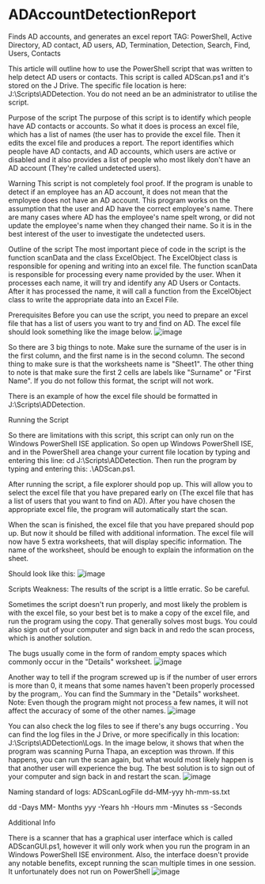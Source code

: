 # ADAccountDetectionReport
Finds AD accounts, and generates an excel report
TAG:  PowerShell, Active Directory, AD contact, AD users, AD, Termination, Detection, Search, Find, Users, Contacts

This article will outline how to use the PowerShell script that was written to help detect AD users or contacts. This script is called ADScan.ps1 and it's stored on the J Drive. The specific file location is here: J:\Scripts\ADDetection. You do not need an be an administrator to utilise the script.

Purpose of the script
The purpose of this script is to identify which people have AD contacts or accounts. So what it does is process an excel file, which has a list of names (the user has to provide the excel file. Then it edits the excel file and produces a report. The report identifies which people have AD contacts, and AD accounts, which users are active or disabled and it also provides a list of people who most likely don't have an AD account (They're called undetected users).
 
Warning
This script is not completely fool proof. If the program is unable to detect if an employee has an AD account, it does not mean that the employee does not have an AD account. This program works on the assumption that the user and AD have the correct employee's name. There are many cases where AD has the employee's name spelt wrong, or did not update the employee's name when they changed their name. So it is in the best interest of the user to investigate the undetected users.
  
Outline of the script
The most important piece of code in the script is the function scanData and the class ExcelObject.
The ExcelObject class is responsible for opening and writing into an excel file. The function scanData is responsible for processing every name provided by the user. When it processes each name, it will try and identify any AD Users or Contacts. After it has processed the name, it will call a function from the ExcelObject class to write the appropriate data into an Excel File.
 
Prerequisites
Before you can use the script, you need to prepare an excel file that has a list of users you want to try and find on AD. The excel file should look something like the image below.
![image](https://user-images.githubusercontent.com/87791446/221014977-716de2cf-14dc-4c80-8be5-45519c6d036b.png)



So there are 3 big things to note. Make sure the surname of the user is in the first column, and the first name is in the second column. The second thing to make sure is that the worksheets name is "Sheet1".  The other thing to note is that  make sure the first 2 cells are labels like "Surname" or "First Name". If you do not follow this format, the script will not work.

There is an example of how the excel file should be formatted in J:\Scripts\ADDetection.

Running the Script

So there are limitations with this script, this script can only run on the Windows PowerShell ISE application. So open up 
Windows PowerShell ISE, and in the PowerShell area change your current file location by typing and entering this line: cd J:\Scripts\ADDetection. Then run the program by typing and entering this: .\ADScan.ps1.

After running the script, a file explorer should pop up. This will allow you to select the excel file that you have prepared early on (The excel file that has a list of users that you want to find on AD). After you have chosen the appropriate excel file, the program will automatically start the scan.

When the scan is finished, the excel file that you have prepared should pop up. But now it should be filled with additional information. The excel file will now have 5 extra worksheets, that will display specific information. The name of the worksheet, should be enough to explain the information on the sheet.

Should look like this:
![image](https://user-images.githubusercontent.com/87791446/221015049-03ad4def-b88a-4208-a79b-a7a048458a2a.png)



Scripts Weakness:
The results of the script is a little erratic. So be careful.

Sometimes the script doesn't run properly, and most likely the problem is with the excel file, so your best bet is to make a copy of the excel file, and run the program using the copy. That generally solves most bugs. You could also sign out of your computer and sign back in and redo the scan process, which is another solution.

The bugs usually come in the form of random empty spaces which commonly occur in the "Details" worksheet.
![image](https://user-images.githubusercontent.com/87791446/221015332-264e628f-e2de-431a-a7da-31455838713d.png)

Another way to tell if the program screwed up is if the number of user errors is more than 0, it means that some names haven't been properly processed by the program,. You can find the Summary in the "Details" worksheet.
Note: Even though the program might not process a few names, it will not affect the accuracy of some of the other names.
![image](https://user-images.githubusercontent.com/87791446/221015122-7947af20-022c-49d6-9121-083709c838b5.png)

You can also check the log files to see if there's any bugs occurring . You can find the log files in the J Drive, or more specifically in this location:  J:\Scripts\ADDetection\Logs.  In the image below, it shows that when the program was scanning  Purna Thapa, an exception was thrown. If this happens, you can run the scan again, but what would most likely happen is that another user will experience the bug. The best solution is to sign out of your computer and sign back in and restart the scan.
![image](https://user-images.githubusercontent.com/87791446/221015502-b886e9f2-b81f-468f-96c5-4a7a2694b98f.png)

Naming standard of logs:    ADScanLogFile dd-MM-yyy hh-mm-ss.txt

dd -Days
MM- Months
yyy -Years
hh -Hours
mm -Minutes
ss -Seconds

Additional Info

There is a scanner that has a graphical user interface which is called ADScanGUI.ps1, however it will only work when you run the program in an Windows PowerShell ISE environment. Also, the interface doesn't provide any notable benefits, except running the scan multiple times in one session. It unfortunately does not  run on PowerShell
![image](https://user-images.githubusercontent.com/87791446/221014833-4f4b57b2-5102-497e-8dd2-36471a41b467.png)
